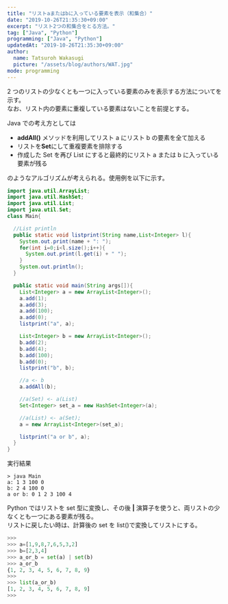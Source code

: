 ```yaml
---
title: "リストaまたはbに入っている要素を表示（和集合）"
date: "2019-10-26T21:35:30+09:00"
excerpt: "リスト2つの和集合をとる方法。"
tag: ["Java", "Python"]
programming: ["Java", "Python"]
updatedAt: "2019-10-26T21:35:30+09:00"
author:
  name: Tatsuroh Wakasugi
  picture: "/assets/blog/authors/WAT.jpg"
mode: programming
---
```


2 つのリストの少なくとも一つに入っている要素のみを表示する方法についてを示す。  
なお、リスト内の要素に重複している要素はないことを前提とする。

<div class="note_content_by_programming_language" id="note_content_Java">

Java での考え方としては

- **addAll()** メソッドを利用してリスト a にリスト b の要素を全て加える
- リストを**Set**にして重複要素を排除する
- 作成した Set を再び List にすると最終的にリスト a または b に入っている要素が残る

のようなアルゴリズムが考えられる。使用例を以下に示す。

```java
import java.util.ArrayList;
import java.util.HashSet;
import java.util.List;
import java.util.Set;
class Main{

  //List println
  public static void listprint(String name,List<Integer> l){
    System.out.print(name + ": ");
    for(int i=0;i<l.size();i++){
      System.out.print(l.get(i) + " ");
    }
    System.out.println();
  }

  public static void main(String args[]){
    List<Integer> a = new ArrayList<Integer>();
    a.add(1);
    a.add(3);
    a.add(100);
    a.add(0);
    listprint("a", a);

    List<Integer> b = new ArrayList<Integer>();
    b.add(2);
    b.add(4);
    b.add(100);
    b.add(0);
    listprint("b", b);

    //a <- b
    a.addAll(b);

    //a(Set) <- a(List)
    Set<Integer> set_a = new HashSet<Integer>(a);

    //a(List) <- a(Set);
    a = new ArrayList<Integer>(set_a);

    listprint("a or b", a);
  }
}
```

実行結果

```
> java Main
a: 1 3 100 0
b: 2 4 100 0
a or b: 0 1 2 3 100 4
```

</div>
<div class="note_content_by_programming_language" id="note_content_Python">

Python ではリストを set 型に変換し、その後 **|** 演算子を使うと、両リストの少なくとも一つにある要素が残る。  
リストに戻したい時は、計算後の set を list()で変換してリストにする。

```python
>>>
>>> a=[1,9,8,7,6,5,3,2]
>>> b=[2,3,4]
>>> a_or_b = set(a) | set(b)
>>> a_or_b
{1, 2, 3, 4, 5, 6, 7, 8, 9}
>>>
>>> list(a_or_b)
[1, 2, 3, 4, 5, 6, 7, 8, 9]
>>>
```

</div>
